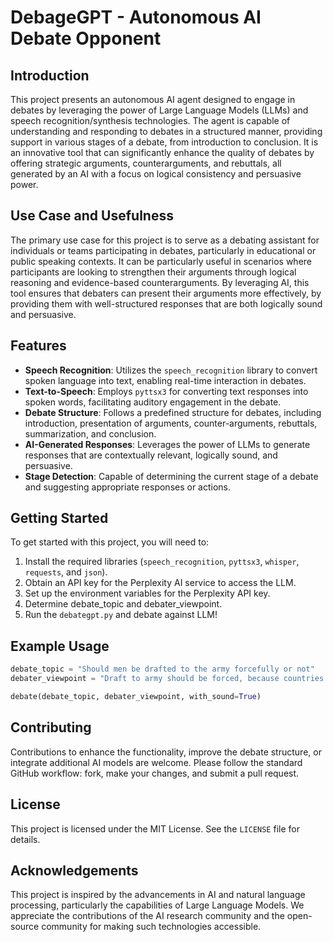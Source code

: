 # DebageGPT - Autonomous AI Debate Opponent

## Introduction

This project presents an autonomous AI agent designed to engage in debates by leveraging the power of Large Language Models (LLMs) and speech recognition/synthesis technologies. The agent is capable of understanding and responding to debates in a structured manner, providing support in various stages of a debate, from introduction to conclusion. It is an innovative tool that can significantly enhance the quality of debates by offering strategic arguments, counterarguments, and rebuttals, all generated by an AI with a focus on logical consistency and persuasive power.

## Use Case and Usefulness

The primary use case for this project is to serve as a debating assistant for individuals or teams participating in debates, particularly in educational or public speaking contexts. It can be particularly useful in scenarios where participants are looking to strengthen their arguments through logical reasoning and evidence-based counterarguments. By leveraging AI, this tool ensures that debaters can present their arguments more effectively, by providing them with well-structured responses that are both logically sound and persuasive.

## Features

- **Speech Recognition**: Utilizes the `speech_recognition` library to convert spoken language into text, enabling real-time interaction in debates.
- **Text-to-Speech**: Employs `pyttsx3` for converting text responses into spoken words, facilitating auditory engagement in the debate.
- **Debate Structure**: Follows a predefined structure for debates, including introduction, presentation of arguments, counter-arguments, rebuttals, summarization, and conclusion.
- **AI-Generated Responses**: Leverages the power of LLMs to generate responses that are contextually relevant, logically sound, and persuasive.
- **Stage Detection**: Capable of determining the current stage of a debate and suggesting appropriate responses or actions.

## Getting Started

To get started with this project, you will need to:

1. Install the required libraries (`speech_recognition`, `pyttsx3`, `whisper`, `requests`, and `json`).
2. Obtain an API key for the Perplexity AI service to access the LLM.
4. Set up the environment variables for the Perplexity API key.
5. Determine debate_topic and debater_viewpoint.
6. Run the `debategpt.py` and debate against LLM!

## Example Usage

```python
debate_topic = "Should men be drafted to the army forcefully or not"
debater_viewpoint = "Draft to army should be forced, because countries need to protect their borders by ensuring their safety and because there is no other way to fight in wars in case a country is attacked."

debate(debate_topic, debater_viewpoint, with_sound=True)
```

## Contributing

Contributions to enhance the functionality, improve the debate structure, or integrate additional AI models are welcome. Please follow the standard GitHub workflow: fork, make your changes, and submit a pull request.

## License

This project is licensed under the MIT License. See the `LICENSE` file for details.

## Acknowledgements

This project is inspired by the advancements in AI and natural language processing, particularly the capabilities of Large Language Models. We appreciate the contributions of the AI research community and the open-source community for making such technologies accessible.
